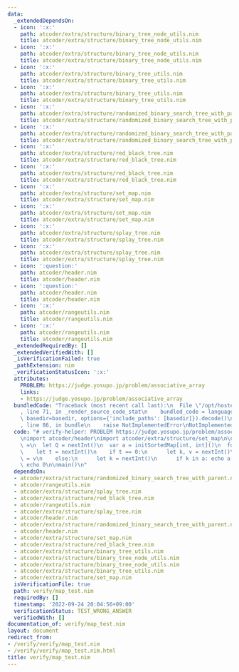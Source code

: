 ```yaml
---
data:
  _extendedDependsOn:
  - icon: ':x:'
    path: atcoder/extra/structure/binary_tree_node_utils.nim
    title: atcoder/extra/structure/binary_tree_node_utils.nim
  - icon: ':x:'
    path: atcoder/extra/structure/binary_tree_node_utils.nim
    title: atcoder/extra/structure/binary_tree_node_utils.nim
  - icon: ':x:'
    path: atcoder/extra/structure/binary_tree_utils.nim
    title: atcoder/extra/structure/binary_tree_utils.nim
  - icon: ':x:'
    path: atcoder/extra/structure/binary_tree_utils.nim
    title: atcoder/extra/structure/binary_tree_utils.nim
  - icon: ':x:'
    path: atcoder/extra/structure/randomized_binary_search_tree_with_parent.nim
    title: atcoder/extra/structure/randomized_binary_search_tree_with_parent.nim
  - icon: ':x:'
    path: atcoder/extra/structure/randomized_binary_search_tree_with_parent.nim
    title: atcoder/extra/structure/randomized_binary_search_tree_with_parent.nim
  - icon: ':x:'
    path: atcoder/extra/structure/red_black_tree.nim
    title: atcoder/extra/structure/red_black_tree.nim
  - icon: ':x:'
    path: atcoder/extra/structure/red_black_tree.nim
    title: atcoder/extra/structure/red_black_tree.nim
  - icon: ':x:'
    path: atcoder/extra/structure/set_map.nim
    title: atcoder/extra/structure/set_map.nim
  - icon: ':x:'
    path: atcoder/extra/structure/set_map.nim
    title: atcoder/extra/structure/set_map.nim
  - icon: ':x:'
    path: atcoder/extra/structure/splay_tree.nim
    title: atcoder/extra/structure/splay_tree.nim
  - icon: ':x:'
    path: atcoder/extra/structure/splay_tree.nim
    title: atcoder/extra/structure/splay_tree.nim
  - icon: ':question:'
    path: atcoder/header.nim
    title: atcoder/header.nim
  - icon: ':question:'
    path: atcoder/header.nim
    title: atcoder/header.nim
  - icon: ':x:'
    path: atcoder/rangeutils.nim
    title: atcoder/rangeutils.nim
  - icon: ':x:'
    path: atcoder/rangeutils.nim
    title: atcoder/rangeutils.nim
  _extendedRequiredBy: []
  _extendedVerifiedWith: []
  _isVerificationFailed: true
  _pathExtension: nim
  _verificationStatusIcon: ':x:'
  attributes:
    PROBLEM: https://judge.yosupo.jp/problem/associative_array
    links:
    - https://judge.yosupo.jp/problem/associative_array
  bundledCode: "Traceback (most recent call last):\n  File \"/opt/hostedtoolcache/Python/3.10.6/x64/lib/python3.10/site-packages/onlinejudge_verify/documentation/build.py\"\
    , line 71, in _render_source_code_stat\n    bundled_code = language.bundle(stat.path,\
    \ basedir=basedir, options={'include_paths': [basedir]}).decode()\n  File \"/opt/hostedtoolcache/Python/3.10.6/x64/lib/python3.10/site-packages/onlinejudge_verify/languages/nim.py\"\
    , line 86, in bundle\n    raise NotImplementedError\nNotImplementedError\n"
  code: "# verify-helper: PROBLEM https://judge.yosupo.jp/problem/associative_array\n\
    \nimport atcoder/header\nimport atcoder/extra/structure/set_map\n\nproc main()\
    \ =\n  let Q = nextInt()\n  var a = initSortedMap[int, int]()\n  for q in 0..<Q:\n\
    \    let t = nextInt()\n    if t == 0:\n      let k, v = nextInt()\n      a[k]\
    \ = v\n    else:\n      let k = nextInt()\n      if k in a: echo a[k]\n      else:\
    \ echo 0\n\nmain()\n"
  dependsOn:
  - atcoder/extra/structure/randomized_binary_search_tree_with_parent.nim
  - atcoder/rangeutils.nim
  - atcoder/extra/structure/splay_tree.nim
  - atcoder/extra/structure/red_black_tree.nim
  - atcoder/rangeutils.nim
  - atcoder/extra/structure/splay_tree.nim
  - atcoder/header.nim
  - atcoder/extra/structure/randomized_binary_search_tree_with_parent.nim
  - atcoder/header.nim
  - atcoder/extra/structure/set_map.nim
  - atcoder/extra/structure/red_black_tree.nim
  - atcoder/extra/structure/binary_tree_utils.nim
  - atcoder/extra/structure/binary_tree_node_utils.nim
  - atcoder/extra/structure/binary_tree_node_utils.nim
  - atcoder/extra/structure/binary_tree_utils.nim
  - atcoder/extra/structure/set_map.nim
  isVerificationFile: true
  path: verify/map_test.nim
  requiredBy: []
  timestamp: '2022-09-24 20:04:56+09:00'
  verificationStatus: TEST_WRONG_ANSWER
  verifiedWith: []
documentation_of: verify/map_test.nim
layout: document
redirect_from:
- /verify/verify/map_test.nim
- /verify/verify/map_test.nim.html
title: verify/map_test.nim
---
```

